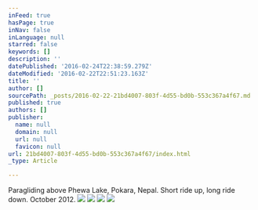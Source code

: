 ```yaml
---
inFeed: true
hasPage: true
inNav: false
inLanguage: null
starred: false
keywords: []
description: ''
datePublished: '2016-02-24T22:38:59.279Z'
dateModified: '2016-02-22T22:51:23.163Z'
title: ''
author: []
sourcePath: _posts/2016-02-22-21bd4007-803f-4d55-bd0b-553c367a4f67.md
published: true
authors: []
publisher:
  name: null
  domain: null
  url: null
  favicon: null
url: 21bd4007-803f-4d55-bd0b-553c367a4f67/index.html
_type: Article

---
```

Paragliding above Phewa Lake, Pokara, Nepal. Short ride up, long ride down. October 2012\. ![](https://the-grid-user-content.s3-us-west-2.amazonaws.com/40adb1b0-8938-4418-8bb5-cc5b50d7b74c.JPG)
![](https://the-grid-user-content.s3-us-west-2.amazonaws.com/0287a6ed-7f91-4f3e-b6a1-775215455327.JPG)
![](https://the-grid-user-content.s3-us-west-2.amazonaws.com/595a5760-a137-47a7-ba31-94e9779daa9b.jpg)
![](https://the-grid-user-content.s3-us-west-2.amazonaws.com/60d1e0ad-704d-4e06-8be8-976d89d1479b.JPG)